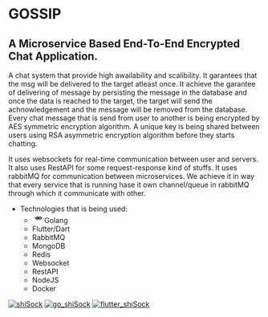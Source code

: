 # GOSSIP
## A Microservice Based End-To-End Encrypted Chat Application.

A chat system that provide high awailability and scalibility. It garantees that the msg will be delivered to the target atleast once. It achieve the garantee of delivering of message by persisting the message in the database and once the data is reached to the target, the target will send the achnowledgement and the message will be removed from the database. Every chat message that is send from user to another is being encrypted by AES symmetric
encryption algorithm. A unique key is being shared between users using RSA asymmetric encryption algorithm before they starts chatting.

It uses websockets for real-time communication between user and servers. It also uses RestAPI for some request-response kind of stuffs. It uses rabbitMQ for communication between microservices. We achieve it in way that every service that is running hase it own channel/queue in rabbitMQ through which it communicate with other.

* Technologies that is being used:
  * <code><img height="20" src="https://raw.githubusercontent.com/github/explore/80688e429a7d4ef2fca1e82350fe8e3517d3494d/topics/go/go.png"></code> Golang
  * Flutter/Dart
  * RabbitMQ
  * MongoDB
  * Redis
  * Websocket
  * RestAPI
  * NodeJS
  * Docker

<p align="left">
  <a href="https://github.com/DenverCoder1/github-readme-streak-stats"><img width="282" src="https://denvercoder1-github-readme-stats.vercel.app/api/pin/?username=ShikharY10&repo=gossip-engines&theme=react&bg_color=1F222E&title_color=F85D7F&icon_color=F8D866&hide_border=true&show_icons=false" alt="shiSock"></a>
  <a href="https://github.com/DenverCoder1/readme-typing-svg"><img width="282" src="https://denvercoder1-github-readme-stats.vercel.app/api/pin/?username=ShikharY10&repo=gossip-api&hide_border=true&bg_color=1F222E&title_color=F85D7F&icon_color=F8D866&theme=react&show_icons=false" alt="go_shiSock"></a>
  <a href="https://github.com/DenverCoder1/custom-icon-badges"><img width="282" src="https://denvercoder1-github-readme-stats.vercel.app/api/pin?username=ShikharY10&repo=gossip-gateway&theme=react&bg_color=1F222E&title_color=F85D7F&icon_color=F8D866&hide_border=true&show_icons=false" alt="flutter_shiSock"></a>
</p>
